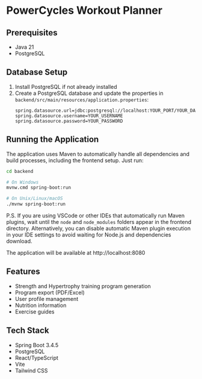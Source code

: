 # PowerCycles Workout Planner

## Prerequisites

- Java 21
- PostgreSQL

## Database Setup

1. Install PostgreSQL if not already installed
2. Create a PostgreSQL database and update the properties in `backend/src/main/resources/application.properties`:
   ```properties
   spring.datasource.url=jdbc:postgresql://localhost:YOUR_PORT/YOUR_DATABASE_NAME
   spring.datasource.username=YOUR_USERNAME
   spring.datasource.password=YOUR_PASSWORD
   ```

## Running the Application

The application uses Maven to automatically handle all dependencies and build processes, including the frontend setup. Just run:

```bash
cd backend

# On Windows
mvnw.cmd spring-boot:run

# On Unix/Linux/macOS
./mvnw spring-boot:run
```

P.S. If you are using VSCode or other IDEs that automatically run Maven plugins, wait until the `node` and `node_modules` folders appear in the frontend directory. Alternatively, you can disable automatic Maven plugin execution in your IDE settings to avoid waiting for Node.js and dependencies download.

The application will be available at http://localhost:8080

## Features

- Strength and Hypertrophy training program generation
- Program export (PDF/Excel)
- User profile management
- Nutrition information
- Exercise guides

## Tech Stack

- Spring Boot 3.4.5
- PostgreSQL
- React/TypeScript
- Vite
- Tailwind CSS
